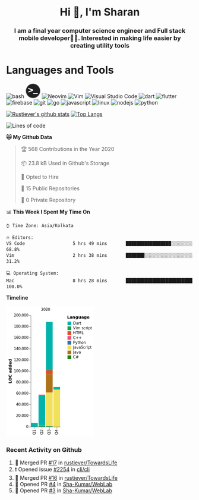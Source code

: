 <h1 align="center">Hi 👋, I'm Sharan</h1>
<h3 align="center">I am a final year computer science engineer and Full stack mobile developer👨‍💻. Interested in making life easier by creating utility tools</h3>

<!-- * 🔭 I’m currently working on [Bridge](https://github.com/rustiever/bridge)

* 🌱 I’m currently learning **Flutter, Golang**

* 📫 How to reach me **sharanneeded@gmail.com**

* ⚡ Available for Freelance projects/internship opportunities. -->

# Languages and Tools

<p align="left">

  <img src="https://www.vectorlogo.zone/logos/gnu_bash/gnu_bash-icon.svg" alt="bash" width="40" height="40"/>

  <img src="https://raw.githubusercontent.com/github/explore/d92924b1d925bb134e308bd29c9de6c302ed3beb/topics/terminal/terminal.png" alt="Terminal" width="40" height="40"/> 

  <img src="https://www.vectorlogo.zone/logos/neovimio/neovimio-icon.svg" alt="Neovim" width="40" height="40"/> 
  
  <img src="https://www.vectorlogo.zone/logos/vim/vim-icon.svg" alt="Vim" width="40" height="40"/> 

  <img src="https://www.vectorlogo.zone/logos/visualstudio_code/visualstudio_code-icon.svg" alt="Visual Studio Code" width="40" height="40"/> 

  <img src="https://www.vectorlogo.zone/logos/dartlang/dartlang-icon.svg" alt="dart" width="40" height="40"/>

  <img src="https://www.vectorlogo.zone/logos/flutterio/flutterio-icon.svg" alt="flutter" width="40" height="40"/> 
  
  <img src="https://www.vectorlogo.zone/logos/firebase/firebase-icon.svg" alt="firebase" width="40" height="40"/>

  <img src="https://www.vectorlogo.zone/logos/git-scm/git-scm-icon.svg" alt="git" width="40" height="40"/> 

  <img src="https://devicons.github.io/devicon/devicon.git/icons/go/go-original.svg" alt="go" width="40" height="40"/>

  <img src="https://devicons.github.io/devicon/devicon.git/icons/javascript/javascript-original.svg" alt="javascript" width="40" height="40"/>
  
  <img src="https://devicons.github.io/devicon/devicon.git/icons/linux/linux-original.svg" alt="linux" width="40" height="40"/> 

  <img src="https://devicons.github.io/devicon/devicon.git/icons/nodejs/nodejs-original-wordmark.svg" alt="nodejs" width="40" height="40"/>

  <img src="https://devicons.github.io/devicon/devicon.git/icons/python/python-original.svg" alt="python" width="40" height="40"/>

[![Rustiever's github stats](https://github-readme-stats.vercel.app/api?username=rustiever&theme=algolia&count_private=true&show_icons=true)](https://github.com/rustiever/)
[![Top Langs](https://github-readme-stats.vercel.app/api/top-langs/?username=rustiever&layout=compact&langs_count=10&theme=algolia)](https://github.com/rustiever/)

<!--START_SECTION:waka-->
![Lines of code](https://img.shields.io/badge/From%20Hello%20World%20I%27ve%20Written-7.1%20million%20lines%20of%20code-blue)

**🐱 My Github Data** 

> 🏆 568 Contributions in the Year 2020
 > 
> 📦 23.8 kB Used in Github's Storage 
 > 
> 💼 Opted to Hire
 > 
> 📜 15 Public Repositories
 > 
> 🔑 0 Private Repository 
 > 
📊 **This Week I Spent My Time On** 

```text
⌚︎ Time Zone: Asia/Kolkata

🔥 Editors: 
VS Code                  5 hrs 49 mins       █████████████████░░░░░░░░   68.8% 
Vim                      2 hrs 38 mins       ███████░░░░░░░░░░░░░░░░░░   31.2%

💻 Operating System: 
Mac                      8 hrs 28 mins       █████████████████████████   100.0%

```

**Timeline**

![Chart not found](https://github.com/rustiever/rustiever/blob/master/charts/bar_graph.png) 


<!--END_SECTION:waka-->

### Recent Activity on Github
<!--START_SECTION:activity-->
1. 🎉 Merged PR [#17](https://github.com/rustiever/TowardsLife/pull/17) in [rustiever/TowardsLife](https://github.com/rustiever/TowardsLife)
2. ❗️ Opened issue [#2254](https://github.com/cli/cli/issues/2254) in [cli/cli](https://github.com/cli/cli)
3. 🎉 Merged PR [#16](https://github.com/rustiever/TowardsLife/pull/16) in [rustiever/TowardsLife](https://github.com/rustiever/TowardsLife)
4. 💪 Opened PR [#4](https://github.com/Sha-Kumar/WebLab/pull/4) in [Sha-Kumar/WebLab](https://github.com/Sha-Kumar/WebLab)
5. 💪 Opened PR [#3](https://github.com/Sha-Kumar/WebLab/pull/3) in [Sha-Kumar/WebLab](https://github.com/Sha-Kumar/WebLab)
<!--END_SECTION:activity-->